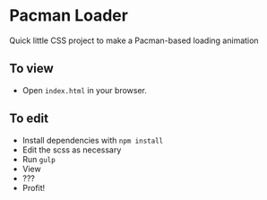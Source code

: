 # Pacman Loader

Quick little CSS project to make a Pacman-based loading animation

## To view

* Open `index.html` in your browser.

## To edit
* Install dependencies with `npm install`
* Edit the scss as necessary
* Run `gulp`
* View
* ???
* Profit!
